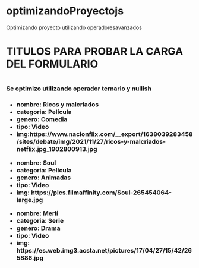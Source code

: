 # optimizandoProyectojs
Optimizando proyecto utilizando operadoresavanzados

<h1>TITULOS PARA PROBAR LA CARGA DEL FORMULARIO<h1>

<h3>Se optimizo utilizando operador ternario y nullish<h3>

<ul>
  <li>nombre: Ricos y malcriados</li>
  <li>categoria: Película</li>
  <li>genero: Comedia</li>
  <li>tipo: Video</li>
  <li>img:https://www.nacionflix.com/__export/1638039283458/sites/debate/img/2021/11/27/ricos-y-malcriados-netflix.jpg_1902800913.jpg</li>
</ul>

<ul>
  <li>nombre: Soul</li>
  <li>categoria: Película</li>
  <li>genero: Animadas</li>
  <li>tipo: Video</li>
  <li>img: https://pics.filmaffinity.com/Soul-265454064-large.jpg</li>
</ul>

<ul>
  <li>nombre: Merlí</li>
  <li>categoria: Serie</li>
  <li>genero: Drama</li>
  <li>tipo: Video</li>
  <li>img: https://es.web.img3.acsta.net/pictures/17/04/27/15/42/265886.jpg</li>
</ul>
